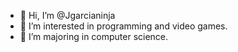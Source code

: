 - 👋 Hi, I’m @Jgarcianinja
- 👀 I’m interested in programming and video games.
- 🌱 I’m majoring in computer science.


<!---
Jgarcianinja/Jgarcianinja is a ✨ special ✨ repository because its `README.md` (this file) appears on your GitHub profile.
You can click the Preview link to take a look at your changes.
--->
